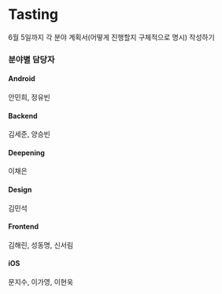 # Tasting

6월 5일까지 각 분야 계획서(어떻게 진행할지 구체적으로 명시) 작성하기



### 분야별 담당자

#### Android

안민희, 정유빈

#### Backend

김세준, 양승빈

#### Deepening

이채은

#### Design

김민석

#### Frontend

김해린, 성동명, 신서림

#### iOS

문지수, 이가영, 이현욱

